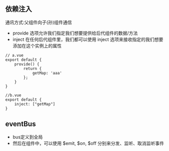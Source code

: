 ## 依赖注入
通讯方式:父组件向子(孙)组件通信
- provide 选项允许我们指定我们想要提供给后代组件的数据/方法
- inject 在任何后代组件里，我们都可以使用 inject 选项来接收指定的我们想要添加在这个实例上的属性
```
// a.vue
export default {
    provide() {
        return {
            getMap: 'aaa'
        };
    }
}

//b.vue
export default {
    inject: ["getMap"]
}
```
## eventBus
- bus定义到全局
- 然后在组件中，可以使用 $emit, $on, $off 分别来分发、监听、取消监听事件

